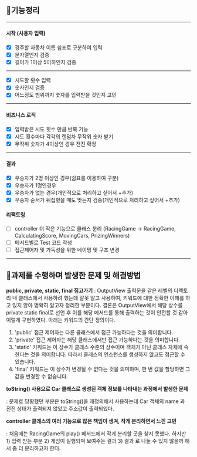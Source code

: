 ## 🚀기능정리

---
#### 시작 (사용자 입력)
- [x] 경주할 자동차 이름 쉼표로 구분하여 입력
- [x] 문자열인지 검증
- [x] 길이가 1이상 5이하인지 검증
---
- [x] 시도할 횟수 입력
- [x] 숫자인지 검증
- [x] 어느정도 범위까지 숫자를 입력받을 것인지 고민
---
#### 비즈니스 로직
- [x] 입력받은 시도 횟수 만큼 반복 기능
- [x] 시도 횟수마다 각각의 랜덤차 무작위 숫자 받기
- [x] 무작위 숫자가 4이상인 경우 전진 확정
---
#### 결과
- [x] 우승자가 2명 이상인 경우(쉼표를 이용하여 구분)
- [x] 우승자가 1명인경우
- [x] 우승자가 없는 경우(개인적으로 처리하고 싶어서 +추가)
- [x] 우승자 순서가 뒤집혔을 때도 맞는지 검증(개인적으로 처리하고 싶어서 +추가)

#### 리팩토링
- [ ] controller 더 작은 기능으로 클래스 분리 (RacingGame -> RacingGame, CalculatingScore, MovingCars, PrizingWinners)
- [ ] 메서드별로 Test 코드 작성
- [ ] 접근제어자 및 가독성을 위한 네이밍 및 구조 변경
---

## 🎯과제를 수행하며 발생한 문제 및 해결방법 

**public, private, static, final 짚고가기**
: OutputView 출력문을 같은 레벨의 디렉토리 내 클래스에서 사용하려 했는데 잘못 알고 사용하여, 키워드에 대한 정확한 이해를 하고 있지 않아 명확히 알고자 정리한 부분이다.
결론은 OutputView에서 해당 상수를 private static final로 선언 후 이를 해당 메서드를 통해 출력하는 것이 안전할 것 같아 이렇게 구현하였다. 아래는 키워드의 간단 정의이다. 

1) 'public' 접근 제어자는 다른 클래스에서 접근 가능하다는 것을 의미합니다.
2) 'private' 접근 제어자는 해당 클래스에서만 접근 가능하다는 것을 의미합니다.
2) 'static' 키워드는 이 상수가 클래스 수준의 상수이며 객체가 아닌 클래스 자체에 속한다는 것을 의미합니다. 따라서 클래스의 인스턴스를 생성하지 않고도 접근할 수 있습니다.
3) 'final' 키워드는 이 상수가 변경될 수 없다는 것을 의미하며, 한 번 값을 할당하면 그 값을 변경할 수 없습니다.


**toString() 사용으로 Car 클래스로 생성된 객체 정보를 나타내는 과정에서 발생한 문제**

: 문제로 당황했던 부분은 toString()을 재정의해서 사용하는데 Car 객체의 name 과 전진 상태가 출력되지 않았고 주소값이 출력되었다.


**controller 클래스의 여러 기능으로 많은 책임이 생겨, 작게 분리하면서 느낀 고민**

: 처음에는 RacingGame의 play() 메서드에서 작게 분리할 곳을 찾지 못했다. 하지만 1) 입력 받는 부분 2) 게임이 실행되며 보여주는 결과 3) 결과 로 나눌 수 있지 않을까 해서 좀 더 분리하고자 한다.